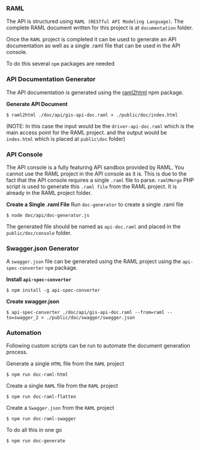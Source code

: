 ### RAML
The API is structured using `RAML (RESTful API Modeling Language)`. The complete RAML document written for this project is at `documentation` folder.

Once the `RAML` project is completed it can be used to generate an API documentation as well as a single .raml file that can be used in the API console.

To do this several `npm` packages are needed

### API Documentation Generator
The API documentation is generated using the [raml2html](https://github.com/raml2html/raml2html) npm package.

**Generate API Document**

    $ raml2html ./doc/api/gis-api-doc.raml > ./public/doc/index.html
    
(NOTE: In this case the input would be the `driver-api-doc.raml` which is the main access point for the RAML project. 
       and the output would be `index.html` which is placed at `public\doc` folder)

### API Console
The API console is a fully featuring API sandbox provided by RAML. You cannot use the RAML project in the API console as it is.
This is due to the fact that the API console requires a single `.raml` file to parse.
`ramlMerge` PHP script is used to generate this `.raml file` from the RAML project. It is already in the RAML project folder.

**Create a Single .raml File**
Run `doc-generator` to create a single .raml file

    $ node doc/api/doc-generator.js

The generated file should be named as `api-doc.raml` and placed in the `public/doc/console` folder.

### Swagger.json Generator
A `swagger.json` file can be generated using the RAML project using the `api-spec-converter` `npm` package.

**Install `api-spec-converter`**

    $ npm install -g api-spec-converter

**Create swagger.json**

    $ api-spec-converter ./doc/api/gis-api-doc.raml --from=raml --to=swagger_2 > ./public/doc/swagger/swagger.json

### Automation
Following custom scripts can be run to automate the document generation process.

Generate a single `HTML` file from the `RAML` project

    $ npm run doc-raml-html
    
Create a single `RAML` file from the `RAML` project

    $ npm run doc-raml-flatten

Create a `Swagger.json` from the `RAML` project

    $ npm run doc-raml-swagger

To do all this in one go

    $ npm run doc-generate

